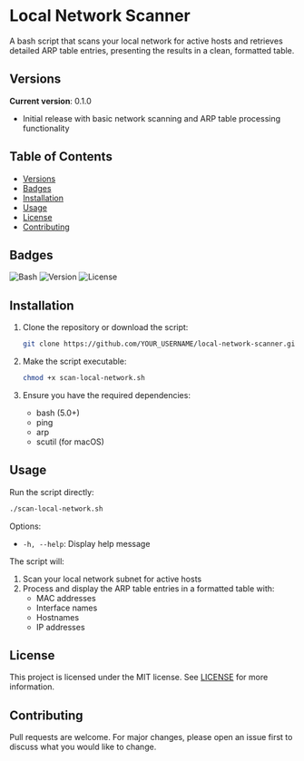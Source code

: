 # Local Network Scanner

A bash script that scans your local network for active hosts and retrieves detailed ARP table entries, presenting the results in a clean, formatted table.

## Versions

**Current version**: 0.1.0

- Initial release with basic network scanning and ARP table processing functionality

## Table of Contents

- [Versions](#versions)
- [Badges](#badges)
- [Installation](#installation)
- [Usage](#usage)
- [License](#license)
- [Contributing](#contributing)

## Badges

![Bash](https://img.shields.io/badge/Bash-5.0%2B-green)
![Version](https://img.shields.io/badge/Version-0.1.0-blue)
![License](https://img.shields.io/badge/License-MIT-yellow)

## Installation

1. Clone the repository or download the script:

   ```bash
   git clone https://github.com/YOUR_USERNAME/local-network-scanner.git
   ```

2. Make the script executable:

   ```bash
   chmod +x scan-local-network.sh
   ```

3. Ensure you have the required dependencies:
   - bash (5.0+)
   - ping
   - arp
   - scutil (for macOS)

## Usage

Run the script directly:

```bash
./scan-local-network.sh
```

Options:

- `-h, --help`: Display help message

The script will:

1. Scan your local network subnet for active hosts
2. Process and display the ARP table entries in a formatted table with:
   - MAC addresses
   - Interface names
   - Hostnames
   - IP addresses

## License

This project is licensed under the MIT license. See [LICENSE](LICENSE) for more information.

## Contributing

Pull requests are welcome. For major changes, please open an issue first to discuss what you would like to change.
